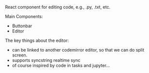 React component for editing code, e.g., .py, .txt, etc.

Main Components:

  - Buttonbar
  - Editor

The key things about the editor:

  - can be linked to another codemirror editor, so that we can do split screen.
  - supports syncstring realtime sync
  - of course inspired by code in tasks and jupyter...